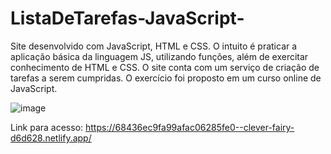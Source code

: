 # ListaDeTarefas-JavaScript-

Site desenvolvido com JavaScript, HTML e CSS. O intuito é praticar a aplicação básica da linguagem JS, utilizando funções, além de exercitar conhecimento de HTML e CSS.
O site conta com um serviço de criação de tarefas a serem cumpridas.
O exercício foi proposto em um curso online de JavaScript.

![image](https://github.com/user-attachments/assets/ace8b6a4-436a-4ad0-b076-578f90682bd4)

Link para acesso: https://68436ec9fa99afac06285fe0--clever-fairy-d6d628.netlify.app/
